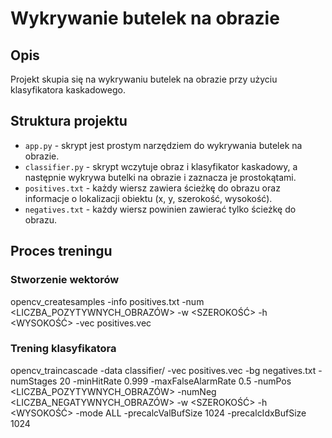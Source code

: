 # Wykrywanie butelek na obrazie

## Opis
Projekt skupia się na wykrywaniu butelek na obrazie przy użyciu klasyfikatora kaskadowego.

## Struktura projektu
- `app.py` - skrypt jest prostym narzędziem do wykrywania butelek na obrazie.
- `classifier.py` - skrypt wczytuje obraz i klasyfikator kaskadowy, a następnie wykrywa butelki na obrazie i zaznacza je prostokątami.
- `positives.txt` - każdy wiersz zawiera ścieżkę do obrazu oraz informacje o lokalizacji obiektu (x, y, szerokość, wysokość).
- `negatives.txt` - każdy wiersz powinien zawierać tylko ścieżkę do obrazu.

## Proces treningu
### Stworzenie wektorów
opencv_createsamples -info positives.txt -num <LICZBA_POZYTYWNYCH_OBRAZÓW> -w <SZEROKOŚĆ> -h <WYSOKOŚĆ> -vec positives.vec

### Trening klasyfikatora
opencv_traincascade -data classifier/ -vec positives.vec -bg negatives.txt -numStages 20 -minHitRate 0.999 -maxFalseAlarmRate 0.5 -numPos <LICZBA_POZYTYWNYCH_OBRAZÓW> -numNeg <LICZBA_NEGATYWNYCH_OBRAZÓW> -w <SZEROKOŚĆ> -h <WYSOKOŚĆ> -mode ALL -precalcValBufSize 1024 -precalcIdxBufSize 1024
